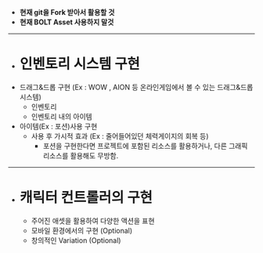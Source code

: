  * **현재 git을 Fork 받아서 활용할 것**
 * **현재 BOLT Asset 사용하지 말것**
 
***
 * # 인벤토리 시스템 구현
  * 드래그&드롭 구현 (Ex : WOW , AION 등 온라인게임에서 볼 수 있는 드래그&드롭 시스템)
    * 인벤토리
    * 인벤토리 내의 아이템 
  * 아이템(Ex : 포션)사용 구현
    * 사용 후 가시적 효과 (Ex : 줄어들어있던 체력게이지의 회복 등) 
      * 포션을 구현한다면 프로젝트에 포함된 리소스를 활용하거나, 다른 그래픽 리소스를 활용해도 무방함. 
***
 * # 캐릭터 컨트롤러의 구현
   * 주어진 애셋을 활용하여 다양한 액션을 표현
   * 모바일 환경에서의 구현 (Optional)
   * 창의적인 Variation (Optional)


